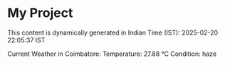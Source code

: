 # My Project

This content is dynamically generated in Indian Time (IST): 2025-02-20 22:05:37 IST


Current Weather in Coimbatore:
Temperature: 27.88 °C
Condition: haze
